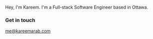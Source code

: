 Hey, I'm Kareem. I'm a Full-stack Software Engineer based in Ottawa.

### Get in touch

[me@kareemarab.com](mailto:me@kareemarab.com)
